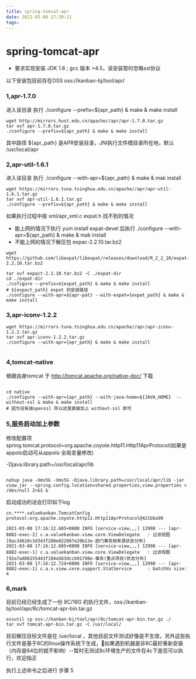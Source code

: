 ```yaml
---
title: spring-tomcat-apr
date: 2021-03-08 17:39:21
tags:
---
```


# spring-tomcat-apr

* 要求实现安装 JDK 1.8 ; gcc 版本 >4.5，该安装暂时忽略ssl协议

以下安装包目前存在OSS oss://kanban-bj/tool/apr/ 

### 1,apr-1.7.0 



进入该目录 执行 ./configure --prefix=${apr_path} & make & make install
```shell
wget http://mirrors.hust.edu.cn/apache//apr/apr-1.7.0.tar.gz
tar xvf apr-1.7.0.tar.gz 
./configure --prefix=${apr_path} & make & make install
```
其中路径  ${apr_path} 是APR安装目录，JNI执行文件模目录所在地，默认 /usr/local/apr

### 2,apr-util-1.6.1
进入该目录 执行 ./configure --with-apr=${apr_path} & make & mak install
```shell
wget https://mirrors.tuna.tsinghua.edu.cn/apache//apr/apr-util-1.6.1.tar.gz
tar xvf apr-util-1.6.1.tar.gz
./configure --prefix=${apr_path} & make & make install
```
如果执行过程中报 xml/apr_xml.c expat.h 找不到的情况
* 能上网的情况下执行 yum install expat-devel 后执行 ./configure --with-apr=${apr_path} & make & mak install
* 不能上网的情况下解压包 expac-2.2.10.tar.bz2 
 ``` shell
 wget https://github.com/libexpat/libexpat/releases/download/R_2_2_10/expat-2.2.10.tar.bz2
 
 tar xvf expact-2.2.10.tar.bz2 -C ./expat-dir    
 cd ./expat-dir     
 ./cofigure --prefix=${expat_path} & make & make install
 # ${expact_path} expat 的安装路径     
 ./configure --with-apr=${apr-pat} --with-expat={expat_path} & make & make install

 ``` 
 ### 3,apr-iconv-1.2.2

 ```shell 
wget https://mirrors.tuna.tsinghua.edu.cn/apache//apr/apr-iconv-1.2.2.tar.gz
tar xvf apr-iconv-1.2.2.tar.gz
./configure --with-apr={apr_path} & make & make install


 ```

 ### 4,tomcat-native
 根据自身tomcat 于 http://tomcat.apache.org/native-doc/ 下载
 ```shell

 cd native
./configure --with-apr={apr_path} --with-java-home=${JAVA_HOME}  --without-ssl & make & make install 
# 因为没有装openssl 所以这里直接加上 without-ssl 即可
 ```

### 5,服务启动加上参数

修改配置项 spring.tomcat.protocol=org.apache.coyote.http11.Http11AprProtocol(如果是appolo启动可从appolo 全局变量修改)


-Djava.library.path=/usr/local/apr/lib
```shell 

nohup java -Xmx5G -Xms5G -Djava.library.path=/usr/local/apr/lib -jar view.jar --spring.config.location=shared.properties,view.properties > /dev/null 2>&1 &

```
启动成功的话会打印如下log
```log
cn.****.valuekanban.TomcatConfig      : protocol:org.apache.coyote.http11.Http11AprProtocol@421bba99

2021-03-08 17:16:12.685+0800 INFO [service-view,,,] 12998 --- [apr-8882-exec-2] c.a.valuekanban.view.core.ViewDelegate   : 过滤视图[0ac34610c3d343f288e022087e20b13e-部门事务按来源状态分布]
2021-03-08 17:16:12.685+0800 INFO [service-view,,,] 12998 --- [apr-8882-exec-1] c.a.valuekanban.view.core.ViewDelegate   : 过滤视图[92a7ad88155443f184a563dccb91790e-事务(重点项目)状态分布]
2021-03-08 17:16:12.724+0800 INFO [service-view,,,] 12998 --- [apr-8882-exec-1] c.a.v.view.core.support.StatService      : batchVu size: 4

```

### 6,mark

目前已经已经生成了一份 8C/16G 的执行文件，oss://kanban-bj/tool/apr/8c/tomcat-apr-bin.tar.gz
```shell
ossutil cp oss://kanban-bj/tool/apr/8c/tomcat-apr-bin.tar.gz ./
tar xvf tomcat-apr-bin.tar.gz -C /usr/local/

```
目前解压目标文件是在 /usr/local ，其他目前文件测试好像是不生效，另外这些执行文件是基于8C的linux操作系统下生成，如果遇到机器是非8C最好重新安装（内存是64位的就不影响）--暂时无测试8c环境生产的文件在4c下是否可以执行，欢迎指正

执行上述命令之后进行 步骤 5
